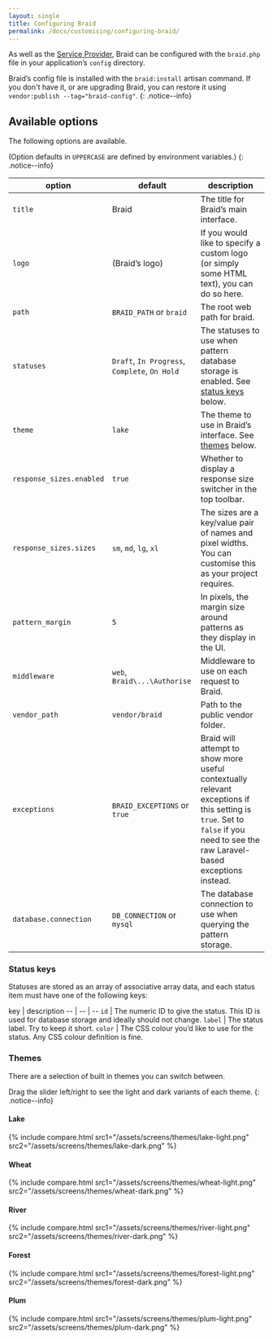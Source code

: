 ```yaml
---
layout: single
title: Configuring Braid
permalink: /docs/customising/configuring-braid/
---
```


As well as the [Service Provider](/docs/customising/service-provider/), Braid can be configured with the `braid.php` file in your application’s `config` directory.

Braid’s config file is installed with the `braid:install` artisan command. If you don't have it, or are upgrading Braid, you can restore it using `vendor:publish --tag="braid-config"`.
{: .notice--info}

## Available options
The following options are available.

(Option defaults in `UPPERCASE` are defined by environment variables.)
{: .notice--info}

option | default | description
-- | -- | --
`title` | Braid | The title for Braid’s main interface.
`logo` | (Braid’s logo) | If you would like to specify a custom logo (or simply some HTML text), you can do so here.
`path` | `BRAID_PATH` or `braid` | The root web path for braid.
`statuses` | `Draft`, `In Progress`, `Complete`, `On Hold` | The statuses to use when pattern database storage is enabled. See [status keys](#status-keys) below.
`theme` | `lake` | The theme to use in Braid’s interface. See [themes](#themes) below.
`response_sizes.enabled` | `true` | Whether to display a response size switcher in the top toolbar.
`response_sizes.sizes` | `sm`, `md`, `lg`, `xl` | The sizes are a key/value pair of names and pixel widths. You can customise this as your project requires.
`pattern_margin` | `5` | In pixels, the margin size around patterns as they display in the UI.
`middleware` | `web`, `Braid\...\Authorise` | Middleware to use on each request to Braid.
`vendor_path` | `vendor/braid` | Path to the public vendor folder.
`exceptions` | `BRAID_EXCEPTIONS` or `true` | Braid will attempt to show more useful contextually relevant exceptions if this setting is `true`. Set to `false` if you need to see the raw Laravel-based exceptions instead.
`database.connection` | `DB_CONNECTION` or `mysql` | The database connection to use when querying the pattern storage.

### Status keys
Statuses are stored as an array of associative array data, and each status item must have one of the following keys:

key | description
-- | -- | --
`id` | The numeric ID to give the status. This ID is used for database storage and ideally should not change.
`label` | The status label. Try to keep it short.
`color` | The CSS colour you’d like to use for the status. Any CSS colour definition is fine.

### Themes
There are a selection of built in themes you can switch between.

Drag the slider left/right to see the light and dark variants of each theme.
{: .notice--info}

#### Lake

{% include compare.html src1="/assets/screens/themes/lake-light.png" src2="/assets/screens/themes/lake-dark.png" %}

#### Wheat

{% include compare.html src1="/assets/screens/themes/wheat-light.png" src2="/assets/screens/themes/wheat-dark.png" %}

#### River

{% include compare.html src1="/assets/screens/themes/river-light.png" src2="/assets/screens/themes/river-dark.png" %}

#### Forest

{% include compare.html src1="/assets/screens/themes/forest-light.png" src2="/assets/screens/themes/forest-dark.png" %}

#### Plum

{% include compare.html src1="/assets/screens/themes/plum-light.png" src2="/assets/screens/themes/plum-dark.png" %}
